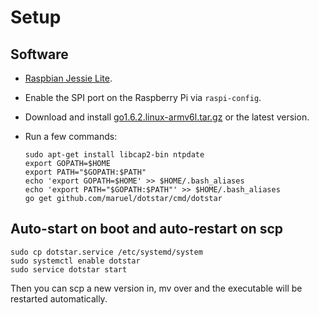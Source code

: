 # Setup

## Software

  - [Raspbian Jessie Lite](https://www.raspberrypi.org/downloads/raspbian/).
  - Enable the SPI port on the Raspberry Pi via `raspi-config`.
  - Download and install [go1.6.2.linux-armv6l.tar.gz](https://golang.org/dl/)
    or the latest version.
  - Run a few commands:

        sudo apt-get install libcap2-bin ntpdate
        export GOPATH=$HOME
        export PATH="$GOPATH:$PATH"
        echo 'export GOPATH=$HOME' >> $HOME/.bash_aliases
        echo 'export PATH="$GOPATH:$PATH"' >> $HOME/.bash_aliases
        go get github.com/maruel/dotstar/cmd/dotstar


## Auto-start on boot and auto-restart on scp

    sudo cp dotstar.service /etc/systemd/system
    sudo systemctl enable dotstar
    sudo service dotstar start

Then you can scp a new version in, mv over and the executable will be restarted
automatically.
